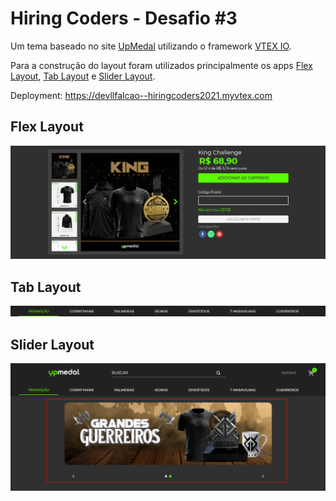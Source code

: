 # Hiring Coders - Desafio #3

Um tema baseado no site [UpMedal](https://www.upmedal.com/) utilizando o framework [VTEX IO](https://vtex.io/).

Para a construção do layout foram utilizados principalmente os apps [Flex Layout](https://vtex.io/docs/components/all/vtex.flex-layout/), [Tab Layout](https://vtex.io/docs/components/all/vtex.tab-layout/) e
[Slider Layout](https://vtex.io/docs/app/vtex.slider-layout/).

Deployment: https://devllfalcao--hiringcoders2021.myvtex.com

## Flex Layout

![Flex Layout](images/flex.png 'Flex Layout')

## Tab Layout

![Tab Layout](images/tab.png 'Tab Layout')

## Slider Layout

![Slider Layout](images/slider.png 'Slider Layout')
